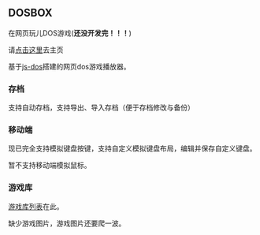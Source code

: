 ## DOSBOX

在网页玩儿DOS游戏(**还没开发完！！！**)

请[点击这里](https://dos.gogogoghost.site)去主页

基于[js-dos](https://js-dos.com/)搭建的网页dos游戏播放器。

### 存档

支持自动存档，支持导出、导入存档（便于存档修改与备份）

### 移动端

现已完全支持模拟键盘按键，支持自定义模拟键盘布局，编辑并保存自定义键盘。

暂不支持移动端模拟鼠标。

### 游戏库

[游戏库列表](https://github.com/gogogoghost/dosbox/blob/master/src/libs/game.json)在此。

缺少游戏图片，游戏图片还要爬一波。
